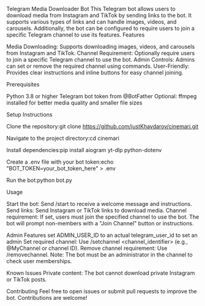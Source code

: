 Telegram Media Downloader Bot
This Telegram bot allows users to download media from Instagram and TikTok by sending links to the bot. It supports various types of links and can handle images, videos, and carousels. Additionally, the bot can be configured to require users to join a specific Telegram channel to use its features.
Features

Media Downloading: Supports downloading images, videos, and carousels from Instagram and TikTok.
Channel Requirement: Optionally require users to join a specific Telegram channel to use the bot.
Admin Controls: Admins can set or remove the required channel using commands.
User-Friendly: Provides clear instructions and inline buttons for easy channel joining.

Prerequisites

Python 3.8 or higher
Telegram bot token from @BotFather
Optional: ffmpeg installed for better media quality and smaller file sizes

Setup Instructions

Clone the repository:git clone https://github.com/justKhaydarov/cinemari.git


Navigate to the project directory:cd cinemari


Install dependencies:pip install aiogram yt-dlp python-dotenv


Create a .env file with your bot token:echo "BOT_TOKEN=your_bot_token_here" > .env


Run the bot:python bot.py


Usage

Start the bot: Send /start to receive a welcome message and instructions.
Send links: Send Instagram or TikTok links to download media.
Channel requirement: If set, users must join the specified channel to use the bot. The bot will prompt non-members with a "Join Channel" button or instructions.

Admin Features
set ADMIN_USER_ID to an actual telegram_user_id to set an admin
Set required channel: Use /setchannel <channel_identifier> (e.g., @MyChannel or channel ID).
Remove channel requirement: Use /removechannel.
Note: The bot must be an administrator in the channel to check user memberships.

Known Issues
Private content: The bot cannot download private Instagram or TikTok posts.

Contributing
Feel free to open issues or submit pull requests to improve the bot. Contributions are welcome!
